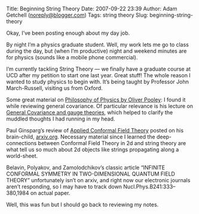 Title: Beginning String Theory
Date: 2007-09-22 23:39
Author: Adam Getchell (noreply@blogger.com)
Tags: string theory
Slug: beginning-string-theory

Okay, I’ve been posting enough about my day job.

By night I’m a physics graduate student. Well, my work lets me go to
class during the day, but (when I’m productive) night and
weekend minutes are for physics (sounds like a mobile phone commercial).

I’m currently tackling String Theory — we finally have a graduate course
at UCD after my petition to start one last year. Great stuff! The whole
reason I wanted to study physics to begin with. It’s being taught by
Professor John March-Russell, visiting us from Oxford.

Some great material on [Philosophy of Physics by Oliver
Pooley](http://users.ox.ac.uk/~ball0402/teaching/lectures.html): I found
it while reviewing general covariance. Of particular relevance is his
lecture on [General Covariance and gauge
theories](http://users.ox.ac.uk/~ball0402/teaching/handout4.pdf), which
helped to clarify the muddled thoughts I had running in my head.

Paul Ginsparg’s review of [Applied Conformal Field
Theory](http://arxiv.org/PS_cache/hep-th/pdf/9108/9108028.pdf) posted on
his brain-child, [arxiv.org](http://arxiv.org/). Necessary material
since I learned the deep-connections between Conformal Field Theory in
2d and string theory are what tell us so much about 2d objects like
strings propagating along a world-sheet.

Belavin, Polyakov, and Zamolodchikov’s classic article
“<!--StartFragment -->INFINITE CONFORMAL SYMMETRY IN TWO-DIMENSIONAL
QUANTUM FIELD THEORY” unfortunately isn’t on arxiv, and right now our
electronic journals aren’t responding, so I may have to track down
Nucl.Phys.B241:333–380,1984 on actual paper.

Well, this was fun but I should go back to reviewing my notes.

</p>


